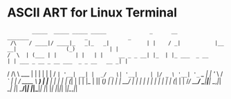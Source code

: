 # ASCII ART for Linux Terminal


            _____  _____ _____ _____              _      __             _______                  _             _ 
     /\    / ____|/ ____|_   _|_   _|            | |    / _|           |__   __|                (_)           | |
    /  \  | (___ | |      | |   | |     __ _ _ __| |_  | |_ ___  _ __     | | ___ _ __ _ __ ___  _ _ __   __ _| |
   / /\ \  \___ \| |      | |   | |    / _` | '__| __| |  _/ _ \| '__|    | |/ _ \ '__| '_ ` _ \| | '_ \ / _` | |
  / ____ \ ____) | |____ _| |_ _| |_  | (_| | |  | |_  | || (_) | |       | |  __/ |  | | | | | | | | | | (_| | |
 /_/    \_\_____/ \_____|_____|_____|  \__,_|_|   \__| |_| \___/|_|       |_|\___|_|  |_| |_| |_|_|_| |_|\__,_|_|
